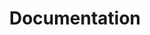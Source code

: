 ---
layout: page
title: Documentation
# slug: docs
description: >
  I haven't published anything yet
# hide_description: true
sitemap: false
# permalink: /docs/
---